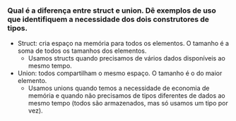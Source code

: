 ### Qual é a diferença entre struct e union. Dê exemplos de uso que identifiquem a necessidade dos dois construtores de tipos.
- Struct: cria espaço na memória para todos os elementos. O tamanho é a soma de todos os tamanhos dos elementos.
  - Usamos structs quando precisamos de vários dados disponíveis ao mesmo tempo.
- Union: todos compartilham o mesmo espaço. O tamanho é o do maior elemento.
  - Usamos unions quando temos a necessidade de economia de memória e quando não precisamos de tipos diferentes de dados ao mesmo tempo (todos são armazenados, mas só usamos um tipo por vez).
